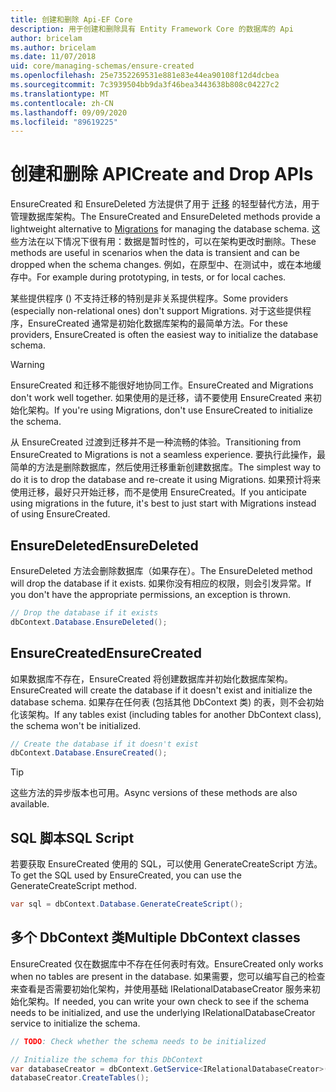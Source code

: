 ```yaml
---
title: 创建和删除 Api-EF Core
description: 用于创建和删除具有 Entity Framework Core 的数据库的 Api
author: bricelam
ms.author: bricelam
ms.date: 11/07/2018
uid: core/managing-schemas/ensure-created
ms.openlocfilehash: 25e7352269531e881e83e44ea90108f12d4dcbea
ms.sourcegitcommit: 7c3939504bb9da3f46bea3443638b808c04227c2
ms.translationtype: MT
ms.contentlocale: zh-CN
ms.lasthandoff: 09/09/2020
ms.locfileid: "89619225"
---
```

# <a name="create-and-drop-apis"></a><span data-ttu-id="7cb77-103">创建和删除 API</span><span class="sxs-lookup"><span data-stu-id="7cb77-103">Create and Drop APIs</span></span>

<span data-ttu-id="7cb77-104">EnsureCreated 和 EnsureDeleted 方法提供了用于 [迁移](xref:core/managing-schemas/migrations/index) 的轻型替代方法，用于管理数据库架构。</span><span class="sxs-lookup"><span data-stu-id="7cb77-104">The EnsureCreated and EnsureDeleted methods provide a lightweight alternative to [Migrations](xref:core/managing-schemas/migrations/index) for managing the database schema.</span></span> <span data-ttu-id="7cb77-105">这些方法在以下情况下很有用：数据是暂时性的，可以在架构更改时删除。</span><span class="sxs-lookup"><span data-stu-id="7cb77-105">These methods are useful in scenarios when the data is transient and can be dropped when the schema changes.</span></span> <span data-ttu-id="7cb77-106">例如，在原型中、在测试中，或在本地缓存中。</span><span class="sxs-lookup"><span data-stu-id="7cb77-106">For example during prototyping, in tests, or for local caches.</span></span>

<span data-ttu-id="7cb77-107">某些提供程序 () 不支持迁移的特别是非关系提供程序。</span><span class="sxs-lookup"><span data-stu-id="7cb77-107">Some providers (especially non-relational ones) don't support Migrations.</span></span> <span data-ttu-id="7cb77-108">对于这些提供程序，EnsureCreated 通常是初始化数据库架构的最简单方法。</span><span class="sxs-lookup"><span data-stu-id="7cb77-108">For these providers, EnsureCreated is often the easiest way to initialize the database schema.</span></span>

> [!WARNING]
> <span data-ttu-id="7cb77-109">EnsureCreated 和迁移不能很好地协同工作。</span><span class="sxs-lookup"><span data-stu-id="7cb77-109">EnsureCreated and Migrations don't work well together.</span></span> <span data-ttu-id="7cb77-110">如果使用的是迁移，请不要使用 EnsureCreated 来初始化架构。</span><span class="sxs-lookup"><span data-stu-id="7cb77-110">If you're using Migrations, don't use EnsureCreated to initialize the schema.</span></span>

<span data-ttu-id="7cb77-111">从 EnsureCreated 过渡到迁移并不是一种流畅的体验。</span><span class="sxs-lookup"><span data-stu-id="7cb77-111">Transitioning from EnsureCreated to Migrations is not a seamless experience.</span></span> <span data-ttu-id="7cb77-112">要执行此操作，最简单的方法是删除数据库，然后使用迁移重新创建数据库。</span><span class="sxs-lookup"><span data-stu-id="7cb77-112">The simplest way to do it is to drop the database and re-create it using Migrations.</span></span> <span data-ttu-id="7cb77-113">如果预计将来使用迁移，最好只开始迁移，而不是使用 EnsureCreated。</span><span class="sxs-lookup"><span data-stu-id="7cb77-113">If you anticipate using migrations in the future, it's best to just start with Migrations instead of using EnsureCreated.</span></span>

## <a name="ensuredeleted"></a><span data-ttu-id="7cb77-114">EnsureDeleted</span><span class="sxs-lookup"><span data-stu-id="7cb77-114">EnsureDeleted</span></span>

<span data-ttu-id="7cb77-115">EnsureDeleted 方法会删除数据库（如果存在）。</span><span class="sxs-lookup"><span data-stu-id="7cb77-115">The EnsureDeleted method will drop the database if it exists.</span></span> <span data-ttu-id="7cb77-116">如果你没有相应的权限，则会引发异常。</span><span class="sxs-lookup"><span data-stu-id="7cb77-116">If you don't have the appropriate permissions, an exception is thrown.</span></span>

``` csharp
// Drop the database if it exists
dbContext.Database.EnsureDeleted();
```

## <a name="ensurecreated"></a><span data-ttu-id="7cb77-117">EnsureCreated</span><span class="sxs-lookup"><span data-stu-id="7cb77-117">EnsureCreated</span></span>

<span data-ttu-id="7cb77-118">如果数据库不存在，EnsureCreated 将创建数据库并初始化数据库架构。</span><span class="sxs-lookup"><span data-stu-id="7cb77-118">EnsureCreated will create the database if it doesn't exist and initialize the database schema.</span></span> <span data-ttu-id="7cb77-119">如果存在任何表 (包括其他 DbContext 类) 的表，则不会初始化该架构。</span><span class="sxs-lookup"><span data-stu-id="7cb77-119">If any tables exist (including tables for another DbContext class), the schema won't be initialized.</span></span>

``` csharp
// Create the database if it doesn't exist
dbContext.Database.EnsureCreated();
```

> [!TIP]
> <span data-ttu-id="7cb77-120">这些方法的异步版本也可用。</span><span class="sxs-lookup"><span data-stu-id="7cb77-120">Async versions of these methods are also available.</span></span>

## <a name="sql-script"></a><span data-ttu-id="7cb77-121">SQL 脚本</span><span class="sxs-lookup"><span data-stu-id="7cb77-121">SQL Script</span></span>

<span data-ttu-id="7cb77-122">若要获取 EnsureCreated 使用的 SQL，可以使用 GenerateCreateScript 方法。</span><span class="sxs-lookup"><span data-stu-id="7cb77-122">To get the SQL used by EnsureCreated, you can use the GenerateCreateScript method.</span></span>

``` csharp
var sql = dbContext.Database.GenerateCreateScript();
```

## <a name="multiple-dbcontext-classes"></a><span data-ttu-id="7cb77-123">多个 DbContext 类</span><span class="sxs-lookup"><span data-stu-id="7cb77-123">Multiple DbContext classes</span></span>

<span data-ttu-id="7cb77-124">EnsureCreated 仅在数据库中不存在任何表时有效。</span><span class="sxs-lookup"><span data-stu-id="7cb77-124">EnsureCreated only works when no tables are present in the database.</span></span> <span data-ttu-id="7cb77-125">如果需要，您可以编写自己的检查来查看是否需要初始化架构，并使用基础 IRelationalDatabaseCreator 服务来初始化架构。</span><span class="sxs-lookup"><span data-stu-id="7cb77-125">If needed, you can write your own check to see if the schema needs to be initialized, and use the underlying IRelationalDatabaseCreator service to initialize the schema.</span></span>

``` csharp
// TODO: Check whether the schema needs to be initialized

// Initialize the schema for this DbContext
var databaseCreator = dbContext.GetService<IRelationalDatabaseCreator>();
databaseCreator.CreateTables();
```
